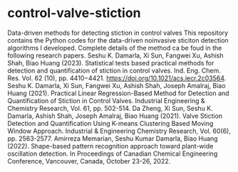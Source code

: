 # control-valve-stiction
Data-driven methods for detecting stiction in control valves
This repository contains the Python codes for the data-driven noinvasive sticiton detection algorithms I developed.
Complete details of the method ca be foud in the following research papers.
Seshu K. Damarla, Xi Sun, Fangwei Xu, Ashish Shah, Biao Huang (2023). Statistical tests based practical methods for detection and quantification of stiction in control valves. Ind. Eng. Chem. Res. Vol. 62 (10), pp. 4410−4421. https://doi.org/10.1021/acs.iecr.2c03564.
Seshu K. Damarla, Xi Sun, Fangwei Xu, Ashish Shah, Joseph Amalraj, Biao Huang (2021). Practical Linear Regression-Based Method for Detection and Quantification of Stiction in Control Valves. Industrial Engineering & Chemistry Research, Vol. 61, pp. 502-514.
Da Zheng, Xi Sun, Seshu K. Damarla, Ashish Shah, Joseph Amalraj, Biao Huang (2021). Valve Stiction Detection and Quantification Using K-means Clustering Based Moving Window Approach. Industrial & Engineering Chemistry Research, Vol. 60(6), pp. 2563-2577. 
Amirreza Memarian, Seshu Kumar Damarla, Biao Huang (2022). Shape-based pattern recognition approach toward plant-wide oscillation detection. In Proceedings of Canadian Chemical Engineering Conference, Vancouver, Canada, October 23-26, 2022.
